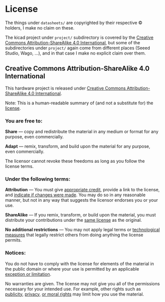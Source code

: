 # License

The things under `datasheets/` are copyrighted by their respective © holders, I make no claim on these.

The kicad project under `project/` subdirectory is covered by the
[Creative Commons Attribution-ShareAlike 4.0 International](#creative-commons-attribution-sharealike-40-international),
but some of the subdirectories under `project/` again come from different places (Seeed Studio, Wago, ...),
and in that case I make no explicit claim over them.

## Creative Commons Attribution-ShareAlike 4.0 International

This hardware project is released under
[Creative Commons Attribution-ShareAlike 4.0 International](http://creativecommons.org/licenses/by-sa/4.0/).

Note: This is a human-readable summary of (and not a substitute for) the
[license](http://creativecommons.org/licenses/by-sa/4.0/legalcode).

### You are free to:

**Share** — copy and redistribute the material in any medium or format for any
purpose, even commercially.

**Adapt** — remix, transform, and build upon the material for any purpose, even
commercially.

The licensor cannot revoke these freedoms as long as you follow the license terms.

### Under the following terms:

**Attribution** — You must give [appropriate
credit](https://creativecommons.org/licenses/by-sa/4.0/#ref-appropriate-credit),
provide a link to the license, and [indicate if changes were
made](https://creativecommons.org/licenses/by-sa/4.0/#ref-indicate-changes).
You may do so in any reasonable manner, but not in any way that suggests the
licensor endorses you or your use. 

**ShareAlike** — If you remix, transform, or build upon the material, you must
distribute your contributions under the [same
license](https://creativecommons.org/licenses/by-sa/4.0/#ref-same-license) as
the original. 

**No additional restrictions** — You may not apply legal terms or
[technological measures](https://creativecommons.org/licenses/by-sa/4.0/#ref-technological-measures)
that legally restrict others from doing anything the license permits.

### Notices:

You do not have to comply with the license for elements of the material in the
public domain or where your use is permitted by an applicable [exception or
limitation](https://creativecommons.org/licenses/by-sa/4.0/#ref-exception-or-limitation).

No warranties are given. The license may not give you all of the permissions
necessary for your intended use. For example, other rights such as
[publicity](https://creativecommons.org/licenses/by-sa/4.0/#ref-publicity-privacy-or-moral-rights),
[privacy](https://creativecommons.org/licenses/by-sa/4.0/#ref-publicity-privacy-or-moral-rights),
[or moral rights](https://creativecommons.org/licenses/by-sa/4.0/#ref-publicity-privacy-or-moral-rights)
may limit how you use the material.
